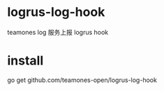# logrus-log-hook
teamones log 服务上报 logrus hook

# install

go get github.com/teamones-open/logrus-log-hook
